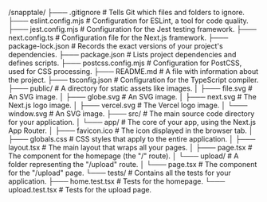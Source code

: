   /snapptale/
  ├─── .gitignore              # Tells Git which files and folders to ignore.
  ├─── eslint.config.mjs       # Configuration for ESLint, a tool for code quality.
  ├─── jest.config.mjs         # Configuration for the Jest testing framework.
  ├─── next.config.ts          # Configuration file for the Next.js framework.
  ├─── package-lock.json       # Records the exact versions of your project's dependencies.
  ├─── package.json            # Lists project dependencies and defines scripts.
  ├─── postcss.config.mjs      # Configuration for PostCSS, used for CSS processing.
  ├─── README.md               # A file with information about the project.
  ├─── tsconfig.json           # Configuration for the TypeScript compiler.
  ├─── public/                 # A directory for static assets like images.
  │    ├─── file.svg           # An SVG image.
  │    ├─── globe.svg          # An SVG image.
  │    ├─── next.svg           # The Next.js logo image.
  │    ├─── vercel.svg         # The Vercel logo image.
  │    └─── window.svg         # An SVG image.
  ├─── src/                    # The main source code directory for your application.
  │    └─── app/               # The core of your app, using the Next.js App Router.
  │        ├─── favicon.ico    # The icon displayed in the browser tab.
  │        ├─── globals.css    # CSS styles that apply to the entire application.
  │        ├─── layout.tsx     # The main layout that wraps all your pages.
  │        ├─── page.tsx       # The component for the homepage (the "/" route).
  │        └─── upload/        # A folder representing the "/upload" route.
  │             └─── page.tsx   # The component for the "/upload" page.
  └─── tests/                  # Contains all the tests for your application.
       ├─── home.test.tsx      # Tests for the homepage.
       └─── upload.test.tsx    # Tests for the upload page.